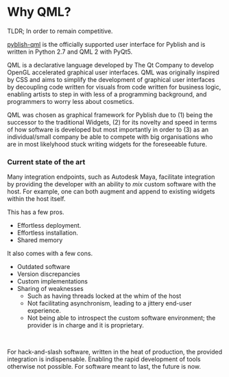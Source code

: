 
# Why QML?

TLDR; In order to remain competitive.

[pyblish-qml][] is the officially supported user interface for Pyblish and is written in Python 2.7 and QML 2 with PyQt5.

QML is a declarative language developed by The Qt Company to develop OpenGL accelerated graphical user interfaces. QML was originally inspired by CSS and aims to simplify the development of graphical user interfaces by decoupling code written for visuals from code written for business logic, enabling artists to step in with less of a programming background, and programmers to worry less about cosmetics.

QML was chosen as graphical framework for Pyblish due to (1) being the successor to the traditional Widgets, (2) for its novelty and speed in terms of how software is developed but most importantly in order to (3) as an individual/small company be able to compete with big organisations who are in most likelyhood stuck writing widgets for the foreseeable future.

### Current state of the art

Many integration endpoints, such as Autodesk Maya, facilitate integration by providing the developer with an ability to *mix* custom software with the host. For example, one can both augment and append to existing widgets within the host itself.

This has a few pros.

- Effortless deployment.
- Effortless installation.
- Shared memory

It also comes with a few cons.

- Outdated software
- Version discrepancies
- Custom implementations
- Sharing of weaknesses
  - Such as having threads locked at the whim of the host
  - Not facilitating asynchronism, leading to a jittery end-user experience.
  - Not being able to introspect the custom software environment; the provider is in charge and it is proprietary.

<br>

For hack-and-slash software, written in the heat of production, the provided integration is indispensable. Enabling the rapid development of tools otherwise not possible. For software meant to last, the future is now.

[pyblish-qml]: https://github.com/pyblish/pyblish-qml
